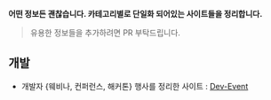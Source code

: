  **어떤 정보든 괜찮습니다. 카테고리별로 단일화 되어있는 사이트들을 정리합니다.**

> 유용한 정보들을 추가하려면 PR 부탁드립니다.

## 개발
- 개발자 {웨비나, 컨퍼런스, 해커톤} 행사를 정리한 사이트 : [Dev-Event](https://github.com/brave-people/Dev-Event)
